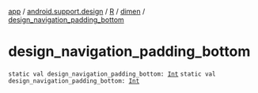 [app](../../../index.md) / [android.support.design](../../index.md) / [R](../index.md) / [dimen](index.md) / [design_navigation_padding_bottom](.)

# design_navigation_padding_bottom

`static val design_navigation_padding_bottom: `[`Int`](https://kotlinlang.org/api/latest/jvm/stdlib/kotlin/-int/index.html)
`static val design_navigation_padding_bottom: `[`Int`](https://kotlinlang.org/api/latest/jvm/stdlib/kotlin/-int/index.html)